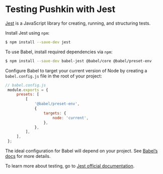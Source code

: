 # Testing Pushkin with Jest

[Jest](https://jestjs.io/en/) is a JavaScript library for creating, running, and structuring tests.

Install Jest using `npm`:

```bash
$ npm install --save-dev jest
```

To use Babel, install required dependencies via `npm`:

```bash
$ npm install --save-dev babel-jest @babel/core @babel/preset-env
```

Configure Babel to target your current version of Node by creating a `babel.config.js` file in the root of your project:

```javascript
// babel.config.js
 module.exports = {
     presets: [
         [
             '@babel/preset-env',
             {
                 targets: {
                     node: 'current',
                 },
             },
         ],
     ],
 };
```

The ideal configuration for Babel will depend on your project. See [Babel’s docs](https://babeljs.io/docs/en/) for more details.

To learn more about testing, go to [Jest official documentation](https://jestjs.io/docs/en/getting-started).

